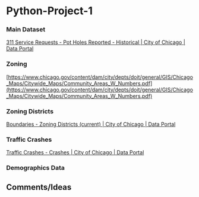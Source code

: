 # Python-Project-1

### Main Dataset

[311 Service Requests - Pot Holes Reported - Historical | City of Chicago | Data Portal](https://data.cityofchicago.org/Service-Requests/311-Service-Requests-Pot-Holes-Reported-Historical/7as2-ds3y)
### Zoning

[https://www.chicago.gov/content/dam/city/depts/doit/general/GIS/Chicago_Maps/Citywide_Maps/Community_Areas_W_Numbers.pdf](https://www.chicago.gov/content/dam/city/depts/doit/general/GIS/Chicago_Maps/Citywide_Maps/Community_Areas_W_Numbers.pdf)

### Zoning Districts

[Boundaries - Zoning Districts (current) | City of Chicago | Data Portal](https://data.cityofchicago.org/Community-Economic-Development/Boundaries-Zoning-Districts-current-/7cve-jgbp)

### Traffic Crashes

[Traffic Crashes - Crashes | City of Chicago | Data Portal](https://data.cityofchicago.org/Transportation/Traffic-Crashes-Crashes/85ca-t3if)
### Demographics Data

## Comments/Ideas
